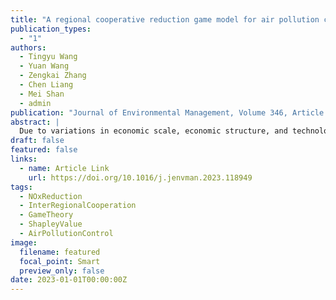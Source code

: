 ```yaml
---
title: "A regional cooperative reduction game model for air pollution control in North China"
publication_types:
  - "1"
authors:
  - Tingyu Wang
  - Yuan Wang
  - Zengkai Zhang
  - Chen Liang
  - Mei Shan
  - admin
publication: "Journal of Environmental Management, Volume 346, Article 118949 (2023)"
abstract: |
  Due to variations in economic scale, economic structure, and technological advancement across different Chinese provinces and cities, the cost of air pollution reduction differs significantly. Therefore, the total reduction cost can be decreased by capitalizing on these regional discrepancies in reduction cost to carry out cooperative emission reduction. In this paper, taking NOx reduction in North China as an example, a regional cooperative reduction game (CRG) model was constructed to minimize the total cost of emission reduction while achieving future emission reduction targets. The fair allocation of benefits from cooperation plays a crucial role in motivating regions to participate into the cooperation. A comprehensive mechanism of benefits allocation was proposed to achieve fair transferred compensation. The mechanism combines the consumption responsibility principle based on input-output theory and the Shapley value method based on game theory. Compared to the cost before the optimized collaboration, the CRG model will save 20.36% and 13.71% of the total reduction cost in North China, respectively, under the target of 17.68% NOx reduction by 2025 and 66.44% NOx reduction by 2035 relative to 2020. This method can be employed in other regions to achieve targets for air pollution reduction at minimum cost, and to motivate inter-regional cooperation with this practical and fair way of transferred compensation.
draft: false
featured: false
links:
  - name: Article Link
    url: https://doi.org/10.1016/j.jenvman.2023.118949
tags:
  - NOxReduction
  - InterRegionalCooperation
  - GameTheory
  - ShapleyValue
  - AirPollutionControl
image:
  filename: featured
  focal_point: Smart
  preview_only: false
date: 2023-01-01T00:00:00Z
---
```

